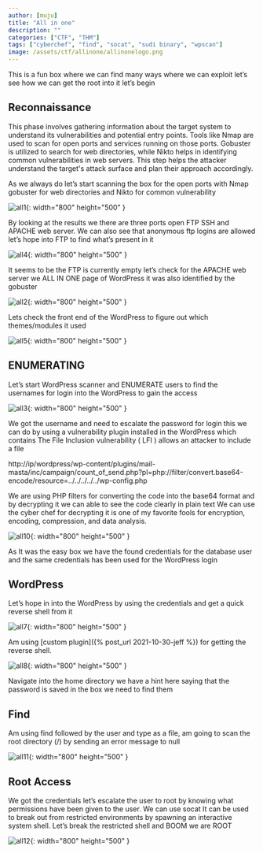 ```yaml
---
author: [muju]
title: "All in one"
description: ""
categories: ["CTF", "THM"]
tags: ["cyberchef", "find", "socat", "sudi binary", "wpscan"]
image: /assets/ctf/allinone/allinonelogo.png
---
```


This is a fun box where we can find many ways where we can exploit let’s see how we can get the root into it let’s begin

## Reconnaissance

This phase involves gathering information about the target system to understand its vulnerabilities and potential entry points. Tools like Nmap are used to scan for open ports and services running on those ports. Gobuster is utilized to search for web directories, while Nikto helps in identifying common vulnerabilities in web servers. This step helps the attacker understand the target's attack surface and plan their approach accordingly.

As we always do let’s start scanning the box for the open ports with Nmap gobuster for web directories and Nikto for common vulnerability

![all1](/assets/ctf/allinone/all1.png){: width="800" height="500" }

By looking at the results we there are three ports open FTP SSH and APACHE web server. We can also see that anonymous ftp logins are allowed let’s hope into FTP to find what’s present in it

![all4](/assets/ctf/allinone/all4.png){: width="800" height="500" }

It seems to be the FTP is currently empty let’s check for the APACHE web server we ALL IN ONE page of WordPress it was also identified by the gobuster

![all2](/assets/ctf/allinone/all2.png){: width="800" height="500" }

Lets check the front end of the WordPress to figure out which themes/modules it used

![all5](/assets/ctf/allinone/all5.png){: width="800" height="500" }

## ENUMERATING

Let’s start WordPress scanner and ENUMERATE users to find the usernames for login into the WordPress to gain the access

![all3](/assets/ctf/allinone/all3.png){: width="800" height="500" }

We got the username and need to escalate the password for login this we can do by using a vulnerability plugin installed in the WordPress which contains The File Inclusion vulnerability ( LFI ) allows an attacker to include a file

http://ip/wordpress/wp-content/plugins/mail-masta/inc/campaign/count_of_send.php?pl=php://filter/convert.base64-encode/resource=../../../../../wp-config.php

We are using PHP filters for converting the code into the base64 format and by decrypting it we can able to see the code clearly in plain text
We can use the cyber chef for decrypting it is one of my favorite fools for encryption, encoding, compression, and data analysis.

![all10](/assets/ctf/allinone/all10.png){: width="800" height="500" }

As It was the easy box we have the found credentials for the database user and the same credentials has been used for the WordPress login

## WordPress

Let’s hope in into the WordPress by using the credentials and get a quick reverse shell from it  

![all7](/assets/ctf/allinone/all7.png){: width="800" height="500" }

Am using [custom plugin]({% post_url 2021-10-30-jeff %}) for getting the reverse shell.

![all8](/assets/ctf/allinone/all8.png){: width="800" height="500" }

Navigate into the home directory we have a hint here saying that the password is saved in the box we need to find them 

## Find

Am using find followed by the user and type as a file, am going to scan the root directory (/) by sending an error message to null

![all11](/assets/ctf/allinone/all11.png){: width="800" height="500" }

## Root Access

We got the credentials let’s escalate the user to root by knowing what permissions have been given to the user. We can use socat It can be used to break out from restricted environments by spawning an interactive system shell. Let’s break the restricted shell and BOOM we are ROOT 

![all12](/assets/ctf/allinone/all12.png){: width="800" height="500" }